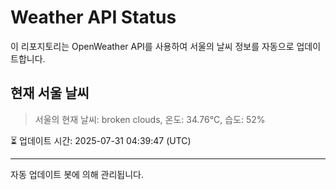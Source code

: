 
# Weather API Status

이 리포지토리는 OpenWeather API를 사용하여 서울의 날씨 정보를 자동으로 업데이트합니다.

## 현재 서울 날씨
> 서울의 현재 날씨: broken clouds, 온도: 34.76°C, 습도: 52%

⏳ 업데이트 시간: 2025-07-31 04:39:47 (UTC)

---
자동 업데이트 봇에 의해 관리됩니다.
